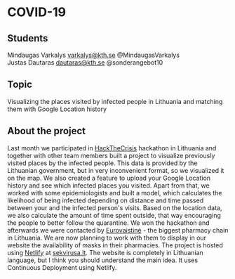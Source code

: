 # COVID-19

## Students
Mindaugas Varkalys varkalys@kth.se @MindaugasVarkalys  
Justas Dautaras dautaras@kth.se @sonderangebot10

## Topic
Visualizing the places visited by infected people in Lithuania and matching them with Google Location history

## About the project
Last month we participated in [HackTheCrisis](https://hackthecrisis.lt/) hackathon in Lithuania and together with other team members built a project to visualize previously visited places by the infected people.
This data is provided by the Lithuanian government, but in very inconvenient format, so we visualized it on the map. 
We also created a feature to upload your Google Location history and see which infected places you visited. 
Apart from that, we worked with some epidemiologists and built a model, which calculates the likelihood of being infected depending on distance and time passed between your and the infected person's visits.
Based on the location data, we also calculate the amount of time spent outside, that way encouraging the people to better follow the quarantine.
We won the hackathon and afterwards we were contacted by [Eurovaistinė](https://www.eurovaistine.lt/) - the biggest pharmacy chain in Lithuania. We are now planning to work with them to display in our website the availability of masks in their pharmacies.
The project is hosted using [Netlify](https://www.netlify.com/) at [sekvirusa.lt](https://sekvirusa.lt).
The website is completely in Lithuanian language, but I think you should understand the main idea. It uses Continuous Deployment using Netlify.